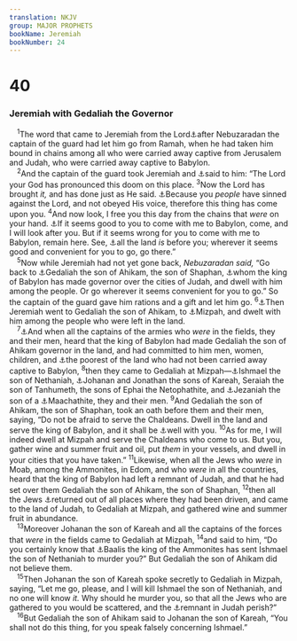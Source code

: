```yaml
---
translation: NKJV
group: MAJOR PROPHETS
bookName: Jeremiah 
bookNumber: 24
---
```


<div class="title"><h1>40</h1><h3>Jeremiah with Gedaliah the Governor</h3></div>
<span class="verse gie_40_1"> <sup>1</sup>The word that came to Jeremiah from the Lord<a data-toggle="tooltip" data-placement="bottom" title="Jer. 39:9, 11">⚓</a>after Nebuzaradan the captain of the guard had let him go from Ramah, when he had taken him bound in chains among all who were carried away captive from Jerusalem and Judah, who were carried away captive to Babylon.<br/></span>
<span class="verse gie_40_2"> <sup>2</sup>And the captain of the guard took Jeremiah and <a data-toggle="tooltip" data-placement="bottom" title="Jer. 50:7">⚓</a>said to him: “The Lord your God has pronounced this doom on this place. </span>
<span class="verse gie_40_3"><sup>3</sup>Now the Lord has brought <i>it,</i> and has done just as He said. <a data-toggle="tooltip" data-placement="bottom" title="Deut. 29:24, 25; Jer. 50:7; Dan. 9:11; (Rom. 2:5)">⚓</a>Because you <i>people</i> have sinned against the Lord, and not obeyed His voice, therefore this thing has come upon you. </span>
<span class="verse gie_40_4"><sup>4</sup>And now look, I free you this day from the chains that <i>were</i> on your hand. <a data-toggle="tooltip" data-placement="bottom" title="Jer. 39:12">⚓</a>If it seems good to you to come with me to Babylon, come, and I will look after you. But if it seems wrong for you to come with me to Babylon, remain here. See, <a data-toggle="tooltip" data-placement="bottom" title="Gen. 20:15">⚓</a>all the land <i>is</i> before you; wherever it seems good and convenient for you to go, go there.”<br/></span>
<span class="verse gie_40_5"> <sup>5</sup>Now while Jeremiah had not yet gone back, <i>Nebuzaradan</i> <i>said,</i> “Go back to <a data-toggle="tooltip" data-placement="bottom" title="Jer. 39:14">⚓</a>Gedaliah the son of Ahikam, the son of Shaphan, <a data-toggle="tooltip" data-placement="bottom" title="2 Kin. 25:22; Jer. 41:10">⚓</a>whom the king of Babylon has made governor over the cities of Judah, and dwell with him among the people. Or go wherever it seems convenient for you to go.” So the captain of the guard gave him rations and a gift and let him go. </span>
<span class="verse gie_40_6"><sup>6</sup><a data-toggle="tooltip" data-placement="bottom" title="Jer. 39:14">⚓</a>Then Jeremiah went to Gedaliah the son of Ahikam, to <a data-toggle="tooltip" data-placement="bottom" title="Judg. 20:1; 1 Sam. 7:5; 2 Chr. 16:6">⚓</a>Mizpah, and dwelt with him among the people who were left in the land.<br/></span>
<span class="verse gie_40_7"> <sup>7</sup><a data-toggle="tooltip" data-placement="bottom" title="2 Kin. 25:23, 24">⚓</a>And when all the captains of the armies who <i>were</i> in the fields, they and their men, heard that the king of Babylon had made Gedaliah the son of Ahikam governor in the land, and had committed to him men, women, children, and <a data-toggle="tooltip" data-placement="bottom" title="Jer. 39:10">⚓</a>the poorest of the land who had not been carried away captive to Babylon, </span>
<span class="verse gie_40_8"><sup>8</sup>then they came to Gedaliah at Mizpah—<a data-toggle="tooltip" data-placement="bottom" title="Jer. 41:1–10">⚓</a>Ishmael the son of Nethaniah, <a data-toggle="tooltip" data-placement="bottom" title="Jer. 41:11; 43:2">⚓</a>Johanan and Jonathan the sons of Kareah, Seraiah the son of Tanhumeth, the sons of Ephai the Netophathite, and <a data-toggle="tooltip" data-placement="bottom" title="Jer. 42:1">⚓</a>Jezaniah the son of a <a data-toggle="tooltip" data-placement="bottom" title="Deut. 3:14; Josh. 12:5; 2 Sam. 10:6">⚓</a>Maachathite, they and their men. </span>
<span class="verse gie_40_9"><sup>9</sup>And Gedaliah the son of Ahikam, the son of Shaphan, took an oath before them and their men, saying, “Do not be afraid to serve the Chaldeans. Dwell in the land and serve the king of Babylon, and it shall be <a data-toggle="tooltip" data-placement="bottom" title="Jer. 27:11; 38:17–20">⚓</a>well with you. </span>
<span class="verse gie_40_10"><sup>10</sup>As for me, I will indeed dwell at Mizpah and serve the Chaldeans who come to us. But you, gather wine and summer fruit and oil, put <i>them</i> in your vessels, and dwell in your cities that you have taken.” </span>
<span class="verse gie_40_11"><sup>11</sup>Likewise, when all the Jews who <i>were</i> in Moab, among the Ammonites, in Edom, and who <i>were</i> in all the countries, heard that the king of Babylon had left a remnant of Judah, and that he had set over them Gedaliah the son of Ahikam, the son of Shaphan, </span>
<span class="verse gie_40_12"><sup>12</sup>then all the Jews <a data-toggle="tooltip" data-placement="bottom" title="Jer. 43:5">⚓</a>returned out of all places where they had been driven, and came to the land of Judah, to Gedaliah at Mizpah, and gathered wine and summer fruit in abundance.<br/></span>
<span class="verse gie_40_13"> <sup>13</sup>Moreover Johanan the son of Kareah and all the captains of the forces that <i>were</i> in the fields came to Gedaliah at Mizpah, </span>
<span class="verse gie_40_14"><sup>14</sup>and said to him, “Do you certainly know that <a data-toggle="tooltip" data-placement="bottom" title="Jer. 41:10">⚓</a>Baalis the king of the Ammonites has sent Ishmael the son of Nethaniah to murder you?” But Gedaliah the son of Ahikam did not believe them.<br/></span>
<span class="verse gie_40_15"> <sup>15</sup>Then Johanan the son of Kareah spoke secretly to Gedaliah in Mizpah, saying, “Let me go, please, and I will kill Ishmael the son of Nethaniah, and no one will know <i>it.</i> Why should he murder you, so that all the Jews who are gathered to you would be scattered, and the <a data-toggle="tooltip" data-placement="bottom" title="Jer. 42:2">⚓</a>remnant in Judah perish?”<br/></span>
<span class="verse gie_40_16"> <sup>16</sup>But Gedaliah the son of Ahikam said to Johanan the son of Kareah, “You shall not do this thing, for you speak falsely concerning Ishmael.”<br/></span>
